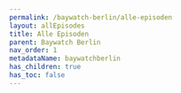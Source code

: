 ```yaml
---
permalink: /baywatch-berlin/alle-episoden
layout: allEpisodes
title: Alle Episoden
parent: Baywatch Berlin
nav_order: 1
metadataName: baywatchberlin
has_children: true
has_toc: false
---
```

